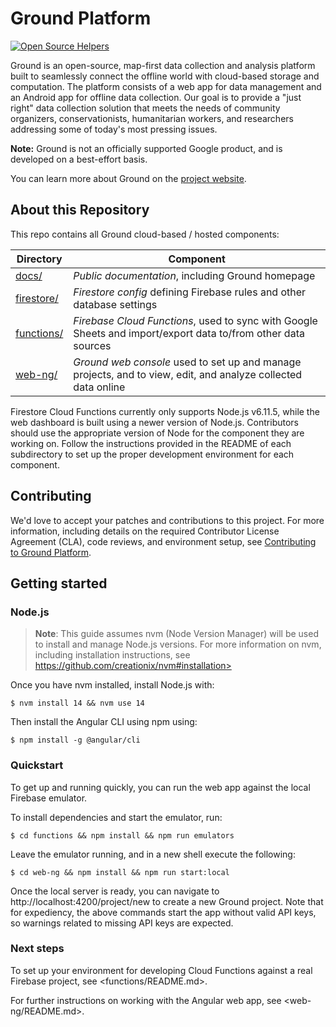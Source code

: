 # Ground Platform

[![Open Source Helpers](https://www.codetriage.com/google/ground-platform/badges/users.svg)](https://www.codetriage.com/google/ground-platform)

Ground is an open-source, map-first data collection and analysis platform built
to seamlessly connect the offline world with cloud-based storage and
computation. The platform consists of a web app for data management and an
Android app for offline data collection. Our goal is to provide a "just right"
data collection solution that meets the needs of community organizers,
conservationists, humanitarian workers, and researchers addressing some of
today's most pressing issues.

**Note:** Ground is not an officially supported Google product, and is developed
on a best-effort basis.

You can learn more about Ground on the [project
website](https://google.github.io/ground-platform).

## About this Repository

This repo contains all Ground cloud-based / hosted components:

| Directory                | Component                                                                                                     |
| ------------------------ | ------------------------------------------------------------------------------------------------------------- |
| [docs/](docs/)           | _Public documentation_, including Ground homepage                                                             |
| [firestore/](firestore/) | _Firestore config_ defining Firebase rules and other database settings                                        |
| [functions/](functions/) | _Firebase Cloud Functions_, used to sync with Google Sheets and import/export data to/from other data sources |
| [web-ng/](web-ng/)       | _Ground web console_ used to set up and manage projects, and to view, edit, and analyze collected data online |

Firestore Cloud Functions currently only supports Node.js v6.11.5,
while the web dashboard is built using a newer version of Node.js. Contributors should use the appropriate version of Node for the component they are working on. Follow the instructions provided in the README of each subdirectory to set up the proper
development environment for each component.

## Contributing

We'd love to accept your patches and contributions to this project. For more
information, including details on the required Contributor License Agreement
(CLA), code reviews, and environment setup, see
[Contributing to Ground Platform](CONTRIBUTING.md).

## Getting started

### Node.js

> **Note**: This guide assumes nvm (Node Version Manager) will be used to
> install and manage Node.js versions. For more information on nvm,
> including installation instructions, see
> https://github.com/creationix/nvm#installation>

Once you have nvm installed, install Node.js with:

```
$ nvm install 14 && nvm use 14
```

Then install the Angular CLI using npm using:

```
$ npm install -g @angular/cli
```

### Quickstart

To get up and running quickly, you can run the web app against the local
Firebase emulator.

To install dependencies and start the emulator, run:

```
$ cd functions && npm install && npm run emulators
```

Leave the emulator running, and in a new shell execute the following:

```
$ cd web-ng && npm install && npm run start:local
```

Once the local server is ready, you can navigate to
http://localhost:4200/project/new to create a new Ground project. Note that for
expediency, the above commands start the app without valid API keys, so
warnings related to missing API keys are expected.

### Next steps

To set up your environment for developing Cloud Functions against a real
Firebase project, see <functions/README.md>.

For further instructions on working with the Angular web app, see
<web-ng/README.md>.
